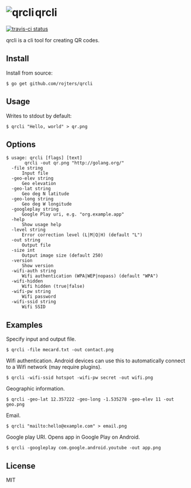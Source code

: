 # <img src="http://i.imgur.com/dhnYicm.png" alt="qrcli" align="left" /> qrcli

[![travis-ci status](https://api.travis-ci.org/rojters/qrcli.png)](https://travis-ci.org/rojters/qrcli)

qrcli is a cli tool for creating QR codes.

## Install

Install from source: 

```
$ go get github.com/rojters/qrcli
```

## Usage

Writes to stdout by default:

```
$ qrcli "Hello, world" > qr.png
```

## Options

```
$ usage: qrcli [flags] [text]
       qrcli -out qr.png "http://golang.org/"
  -file string
      Input file
  -geo-elev string
      Geo elevation
  -geo-lat string
      Geo deg N latitude
  -geo-long string
      Geo deg W longitude
  -googleplay string
      Google Play uri, e.g. "org.example.app"
  -help
      Show usage help
  -level string
      Error correction level (L|M|Q|H) (default "L")
  -out string
      Output file
  -size int
      Output image size (default 250)
  -version
      Show version
  -wifi-auth string
      Wifi authentication (WPA|WEP|nopass) (default "WPA")
  -wifi-hidden
      Wifi hidden (true|false)
  -wifi-pw string
      Wifi password
  -wifi-ssid string
      Wifi SSID
```

## Examples

Specify input and output file.

```
$ qrcli -file mecard.txt -out contact.png
```

Wifi authentication. Android devices can use this to automatically connect to a Wifi network (may require plugins). 

```
$ qrcli -wifi-ssid hotspot -wifi-pw secret -out wifi.png
```

Geographic information.

```
$ qrcli -geo-lat 12.357222 -geo-long -1.535278 -geo-elev 11 -out geo.png
```

Email.

```
$ qrcli "mailto:hello@example.com" > email.png
```

Google play URI. Opens app in Google Play on Android.

```
$ qrcli -googleplay com.google.android.youtube -out app.png
```

## License

MIT
